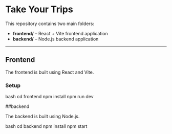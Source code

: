 # Take Your Trips

This repository contains two main folders:

- **frontend/** – React + Vite frontend application
- **backend/** – Node.js backend application

---

## Frontend

The frontend is built using React and Vite.

### Setup

bash
cd frontend
npm install
npm run dev


##backend

The backend is built using Node.js.

bash
cd backend
npm install
npm start
